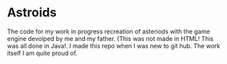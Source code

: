 # Astroids
The code for my work in progress recreation of asteriods with the game engine devolped by me and my father.
(This was not made in HTML! This was all done in Java!. I made this repo when I was new to git hub. The work itself I am quite proud of.
